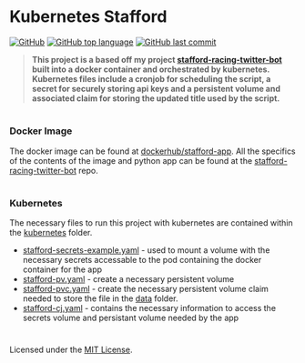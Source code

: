 # Kubernetes Stafford
[![GitHub](https://img.shields.io/github/license/jacobmannix/kubernetes-stafford?color=blue)](LICENSE)
[![GitHub top language](https://img.shields.io/github/languages/top/jacobmannix/kubernetes-stafford)](/kubernetes-stafford)
[![GitHub last commit](https://img.shields.io/github/last-commit/jacobmannix/kubernetes-stafford)](https://github.com/JacobMannix/kubernetes-stafford/commits/master)

> <b> This project is a based off my project [stafford-racing-twitter-bot](https://github.com/JacobMannix/stafford-racing-twitter-bot) built into a docker container and orchestrated by kubernetes. Kubernetes files include a cronjob for scheduling the script, a secret for securely storing api keys and a persistent volume and associated claim for storing the updated title used by the script. </b>

#
### Docker Image
The docker image can be found at [dockerhub/stafford-app](https://hub.docker.com/repository/docker/jmannix3/stafford-app). All the specifics of the contents of the image and python app can be found at the [stafford-racing-twitter-bot](https://github.com/JacobMannix/stafford-racing-twitter-bot) repo.

#
### Kubernetes
The necessary files to run this project with kubernetes are contained within the [kubernetes](/kubernetes) folder.
- [stafford-secrets-example.yaml](/kubernetes/secrets) - used to mount a volume with the necessary secrets accessable to the pod containing the docker container for the app
- [stafford-pv.yaml](/kubernetes/services) - create a necessary persistent volume
- [stafford-pvc.yaml](/kubernetes/services) - create the necessary persistent volume claim needed to store the file in the [data](/src/data) folder.
- [stafford-cj.yaml](/kubernetes/services) - contains the necessary information to access the secrets volume and persistant volume needed by the app

#
Licensed under the [MIT License](LICENSE).
